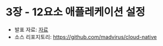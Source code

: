 # 3장 - 12요소 애플레케이션 설정

* 발표 자료: [자료](cnj-ch03.md)
* 소스 리포지토리: https://github.com/madvirus/cloud-native

